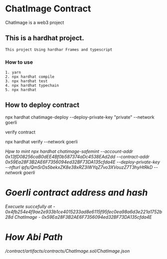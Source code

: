 # ChatImage Contract

ChatImage is a web3 project

## This is a hardhat project.

    This project Using hardhar Frames and typescript

### How to use

    1. yarn
    2. npx hardhat compile
    3. npx hardhat test
    4. npx hardhat typechain
    5. npx hardhat   

## How to deploy contract

npx hardhat chatimage-deploy --deploy-private-key "private"
--network goerli

verify contract

npx hardhat verify --network goerli <address>

Hpw to mint npx hardhat chatimage-safemint --account-addr 0x13fD08256caB0dEE4Bf0b587374aDc4538EAd2dd --contract-addr
0x59Ea28F3B2AE6F7356094ed32BF73DA135cfda4E --deploy-private-key  <private>
--nfturl ipfs/QmSrDs5bekxZK8e38xRZ3iWYqZ7vo3XVouzZ7T3hyHtRkD --network goerli

# Goerli contract address and hash

Execuete succefully at - 0x4fb254e4f9ae2e933b1ce4015233ad8e6115f95fec0ea98a6d3e221a1752b28d ChatImage -
0x59Ea28F3B2AE6F7356094ed32BF73DA135cfda4E

# How Abi Path

/contract/artifacts/contracts/ChatImage.sol/ChatImage.json